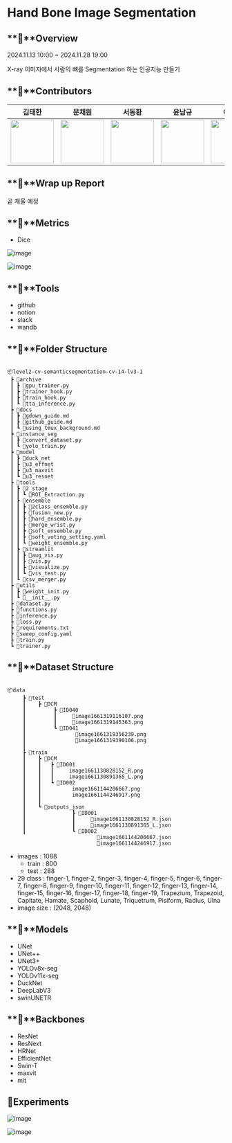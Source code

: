 # Hand Bone Image Segmentation

## **📘**Overview

2024.11.13 10:00 ~ 2024.11.28 19:00


X-ray 이미지에서 사람의 뼈를 Segmentation 하는 인공지능 만들기


## **📘**Contributors

|김태한|문채원|서동환|윤남규|이재훈|장지우
|:----:|:----:|:----:|:----:|:----:|:----:|
| [<img src="https://avatars.githubusercontent.com/u/84124094?v=4" alt="" style="width:100px;100px;">](https://github.com/taehan79-kim) <br/> | [<img src="https://github.com/user-attachments/assets/ea61c11c-c577-45bb-ae8e-64dffa192402" alt="" style="width:100px;100px;">](https://github.com/mooniswan) <br/> | [<img src="https://avatars.githubusercontent.com/u/87591965?v=4" alt="" style="width:100px;100px;">](https://github.com/Donghwan127) <br/> | [<img src="https://avatars.githubusercontent.com/u/152387005?v=4" alt="" style="width:100px;100px;">](https://github.com/Namgyu-Youn) <br/> | [<img src="https://github.com/user-attachments/assets/3ed91d99-0ad0-43ee-bb11-0aefc61a0a0e" alt="" style="width:100px;100px;">](https://github.com/syous154) <br/> | [<img src="https://github.com/user-attachments/assets/04f5faa7-05c4-4ecc-87f1-0befb53da70d" alt="" style="width:100px;100px;">](https://github.com/zangzoo) <br/> |

## **📘**Wrap up Report

곧 채울 예정

## **📘**Metrics

- Dice

![image](https://github.com/user-attachments/assets/76719a2a-41eb-4698-b1d8-eec2bb4a3cee)

![image](https://github.com/user-attachments/assets/7b88489b-ba4b-4b0a-811f-d605e7a79fee)


## **📰**Tools

- github
- notion
- slack
- wandb

## **📰**Folder Structure

```

📦level2-cv-semanticsegmentation-cv-14-lv3-1
 ┣ 📂archive
 ┃ ┣ 📜gpu_trainer.py
 ┃ ┣ 📜trainer_hook.py
 ┃ ┣ 📜train_hook.py
 ┃ ┗ 📜tta_inference.py
 ┣ 📂docs
 ┃ ┣ 📜gdown_guide.md
 ┃ ┣ 📜github_guide.md
 ┃ ┗ 📜using_tmux_background.md
 ┣ 📂instance_seg
 ┃ ┣ 📜convert_dataset.py
 ┃ ┗ 📜yolo_train.py
 ┣ 📂model
 ┃ ┣ 📂duck_net
 ┃ ┣ 📂u3_effnet
 ┃ ┣ 📂u3_maxvit
 ┃ ┗ 📂u3_resnet
 ┣ 📂tools
 ┃ ┣ 📂2_stage
 ┃ ┃ ┗ 📜ROI_Extraction.py
 ┃ ┣ 📂ensemble
 ┃ ┃ ┣ 📜2class_ensemble.py
 ┃ ┃ ┣ 📜fusion_new.py
 ┃ ┃ ┣ 📜hard_ensemble.py
 ┃ ┃ ┣ 📜merge_wrist.py
 ┃ ┃ ┣ 📜soft_ensemble.py
 ┃ ┃ ┣ 📜soft_voting_setting.yaml
 ┃ ┃ ┗ 📜weight_ensemble.py
 ┃ ┣ 📂streamlit
 ┃ ┃ ┣ 📜aug_vis.py
 ┃ ┃ ┣ 📜vis.py
 ┃ ┃ ┣ 📜visualize.py
 ┃ ┃ ┗ 📜vis_test.py
 ┃ ┗ 📜csv_merger.py
 ┣ 📂utils
 ┃ ┣ 📜weight_init.py
 ┃ ┗ 📜__init__.py
 ┣ 📜dataset.py
 ┣ 📜functions.py
 ┣ 📜inference.py
 ┣ 📜loss.py
 ┣ 📜requirements.txt
 ┣ 📜sweep_config.yaml
 ┣ 📜train.py
 ┗ 📜trainer.py

```

## **📰**Dataset Structure

```

📦data
     ┣ 📂test
     ┃    ┣ 📂DCM
     ┃         ┣ 📂ID040
     ┃         ┃     📜image1661319116107.png
     ┃         ┃     📜image1661319145363.png
     ┃         ┗ 📂ID041
     ┃                📜image1661319356239.png
     ┃                📜image1661319390106.png
     ┃
     ┣ 📂train
     ┃    ┣ 📂DCM
     ┃    ┃   ┣ 📂ID001
     ┃    ┃   ┃     image1661130828152_R.png
     ┃    ┃   ┃     image1661130891365_L.png
     ┃    ┃   ┗ 📂ID002
     ┃    ┃          image1661144206667.png
     ┃    ┃          image1661144246917.png
     ┃    ┃        
     ┃    ┗ 📜outputs_json
     ┃               ┣ 📂ID001
     ┃               ┃     📜image1661130828152_R.json
     ┃               ┃     📜image1661130891365_L.json
     ┃               ┗ 📂ID002
                             📜image1661144206667.json
                             📜image1661144246917.json

```

- images : 1088
    - train : 800
    - test : 288
- 29 class : finger-1, finger-2, finger-3, finger-4, finger-5, finger-6, finger-7, finger-8, finger-9, finger-10, finger-11, finger-12, finger-13, finger-14, finger-15, finger-16, finger-17, finger-18, finger-19, Trapezium, Trapezoid, Capitate, Hamate, Scaphoid, Lunate, Triquetrum, Pisiform, Radius, Ulna
- image size :  (2048, 2048)

## **📰**Models

- UNet
- UNet++
- UNet3+
- YOLOv8x-seg
- YOLOv11x-seg
- DuckNet
- DeepLabV3
- swinUNETR


## **📰**Backbones

- ResNet
- ResNext
- HRNet
- EfficientNet
- Swin-T
- maxvit
- mit

## **📰Experiments**
![image](https://github.com/user-attachments/assets/ab78108c-302c-4d4d-a22c-bbede89bfb9e)


![image](https://github.com/user-attachments/assets/38fd64fe-8c69-422d-b418-887d88720d37)



